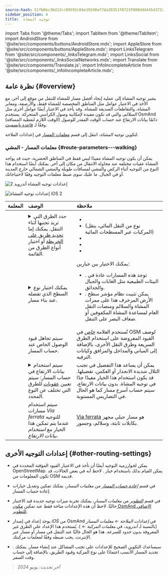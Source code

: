 ```yaml
---
source-hash: 51fb6bc36d13cc99592c04e19240af7da20351f8723f080ddd445d3732ef8b91
sidebar_position: 4
title:  توجيه المشاة
---
```

import Tabs from '@theme/Tabs';
import TabItem from '@theme/TabItem';
import AndroidStore from '@site/src/components/buttons/AndroidStore.mdx';
import AppleStore from '@site/src/components/buttons/AppleStore.mdx';
import LinksTelegram from '@site/src/components/_linksTelegram.mdx';
import LinksSocial from '@site/src/components/_linksSocialNetworks.mdx';
import Translate from '@site/src/components/Translate.js';
import InfoIncompleteArticle from '@site/src/components/_infoIncompleteArticle.mdx';



## نظرة عامة {#overview}

يشير توجيه المشاة إلى عملية إيجاد أفضل مسار للمشاة للتنقل من موقع إلى آخر، مع الأخذ في الاعتبار عوامل مثل المناطق المخصصة للمشاة فقط، والأرصفة، ومعابر المشاة، والتقاطعات الصديقة للمشاة. وقد يأخذ في الاعتبار أيضًا عوامل أخرى مثل *السلالم*، والتي قد تكون مفيدة لإمكانية وصول الكراسي المتحركة. يستخدم OsmAnd دائمًا بيانات الارتفاع عند حساب الوقت المقدر للوصول (الوقت اللازم لتغطية المسافة) وفقًا لـ [قاعدة نايسميث](https://en.wikipedia.org/wiki/Naismith%27s_rule#Scarf's_equivalence_between_distance_and_climb).

لتكوين *توجيه المشاة*، انتقل إلى قسم [معلمات المسار](../guidance/navigation-settings#route-parameters) في إعدادات الملاحة.
  
### معلمات المسار - المشي {#route-parameters---walking}

يمكن أن يكون توجيه المشاة مفيدًا ليس فقط في المناطق الحضرية، حيث قد يواجه المشاة عقبات مختلفة عند محاولة الانتقال من مكان إلى آخر. يمكنك أيضًا استخدام هذا النوع من التوجيه أثناء الركض والمشي لمسافات طويلة والمشي الشمالي خارج المدينة أو في الجبال. ما عليك سوى ضبط معلمات التوجيه وفقًا لاحتياجاتك.  

<Tabs groupId="operating-systems">

<TabItem value="android" label="أندرويد">  

![إعدادات توجيه المشاة أندرويد 2](@site/static/img/navigation/routing/routing_pedestrian_settings_andr_2.png)

</TabItem>

<TabItem value="ios" label="iOS">

![إعدادات توجيه المشاة iOS 2](@site/static/img/navigation/routing/pedestrian_routing_ios.png)

</TabItem>

</Tabs>

| المعلمة | الوصف | ملاحظة |
|:------------|:---------------|:---------------|
| *<Translate android="true" ids="impassable_road"/>* |  <details><summary> حدد الطرق التي تريد تجنبها أثناء التنقل. يمكنك إما [تحديد طريق على الخريطة](../../map/map-context-menu/#avoid-road) أو اختيار أنواع الطرق من القائمة.  </summary>![تجنب طرق أندرويد](@site/static/img/navigation/routing/avoid_pedestrian_andr.png) </details>       | <ul><li> [<Translate android="true" ids="routing_attr_avoid_unpaved_name"/>](https://wiki.openstreetmap.org/wiki/Key:surface)</li><li>[<Translate android="true" ids="routing_attr_avoid_ferries_name"/>](https://wiki.openstreetmap.org/wiki/Ferries) (نوع من النقل المائي، ينقل المركبات عبر المسطحات المائية)</li><li>[<Translate android="true" ids="routing_attr_avoid_stairs_name"/>](https://wiki.openstreetmap.org/wiki/Tag:highway%3Dsteps)</li><li>[<Translate android="true" ids="routing_attr_avoid_tunnels_name"/>](https://wiki.openstreetmap.org/wiki/Key:tunnel)</li><li>[<Translate android="true" ids="routing_attr_avoid_motorway_name"/>](https://wiki.openstreetmap.org/wiki/Tag:highway%3Dmotorway)</li></ul>|
| *<Translate android="true" ids="prefer_in_routing_title"/>* | <details><summary> يمكنك اختيار نوع السطح الذي تفضله عند بناء مسار. </summary> ![ارتفاع المشاة أندرويد](@site/static/img/navigation/routing/prefer_pedestrian_andr.png)  </details>  | يمكنك الاختيار بين خيارين:<ul><li>[<Translate android="true" ids="routing_attr_prefer_hiking_routes_name"/>](https://wiki.openstreetmap.org/wiki/Hiking#Tagging_ways,_points_and_areas). توجد هذه المسارات عادة في البيئات الطبيعية مثل الغابات والجبال والحدائق. </li><li>[<Translate android="true" ids="routing_attr_prefer_tactile_paving_name"/>](https://wiki.openstreetmap.org/wiki/Key:tactile_paving). يمكن تثبيت نظام مؤشر سطح الأرض المزخرف هذا على ممرات المشاة والسلالم ومنصات النقل العام لمساعدة المشاة المكفوفين أو ضعاف البصر على التنقل. </li></ul> |
| *<Translate android="true" ids="routing_attr_allow_private_name"/>* |  سيتم تجاهل قيود الوصول الخاص عند حساب المسار.  | تُستخدم العلامة *[خاص](https://wiki.openstreetmap.org/wiki/Key:access)* في OSM لوصف القيود المفروضة على استخدام الطرق السريعة وطرق النقل الأخرى، بالإضافة إلى المباني والمداخل والمرافق وكيانات الترفيه.   |
|*<Translate android="true" ids="routing_attr_height_obstacles_name"/>* | <details><summary> سيتم استخدام بيانات الارتفاع في حساب المسار: سيتم تعيين [عقوبات](../../../technical/osmand-file-formats/osmand-routing-xml.md#penalties-of-elevation-data) للطرق التي تختلف عن النوع المحدد. </summary> ![استخدام بيانات الارتفاع أندرويد](@site/static/img/navigation/routing/pedestrian_elevation_andr.png)  </details> | يمكن أن يساعد هذا التفضيل في تجنب التلال شديدة الانحدار أو العكس، تفضيلها. قد يكون استخدام هذا الخيار مفيدًا جدًا في توجيه المشاة. بدون بيانات الارتفاع، سيتم حساب أسرع مسار كما هو الحال في التضاريس المستوية. |
|*<Translate android="true" ids="routing_attr_allow_via_ferrata_name"/>*| سيتم استخدام مسارات *Via ferrata* للتوجيه عندما يتم تمكين هذا الخيار مع *استخدام بيانات الارتفاع*.  | [Via ferrata](https://wiki.openstreetmap.org/wiki/Tag:highway%3Dvia_ferrata) هو مسار جبلي مجهز بكابلات ثابتة، وسلالم، وجسور. |


## إعدادات التوجيه الأخرى {#other-routing-settings}

- يمكن لخوارزمية التوجيه أيضًا أن تأخذ في الاعتبار القيود المؤقتة المحددة في OpenStreetMap. يمكن القيام بذلك باستخدام خيار *[<Translate android="true" ids="temporary_conditional_routing"/>](../routing/osmand-routing.md#consider-temporary-limitations)*. لاحظ أنه في بعض الحالات، قد تكون المعلومات من OSM قديمة.  

- في قسم [*إعادة حساب المسار*](../../navigation/guidance/navigation-settings.md#recalculate-route) من *معلمات المسار*، يمكنك تمكين وتعديل خيارات إعادة حساب المسار.

- في قسم [*التطوير*](../guidance/navigation-settings.md#development-settings) من *معلمات المسار*، يمكنك تجربة ميزات توجيه جديدة قيد الاختبار حاليًا. لاحظ أن هذه الإعدادات متاحة فقط عند تمكين [مكون OsmAnd الإضافي للتطوير](../../plugins/development.md).

- يوجد إعداد *[<Translate ios="true" ids="road_speeds"/>](../guidance/navigation-settings.md#road-speeds)* في إصدار *iOS* من OsmAnd في *إعدادات الملاحة ← معلمات المسار* (بالنسبة لـ *أندرويد*، في *معلمات المركبة ← [<Translate android="true" ids="default_speed_setting_title"/>](../guidance/navigation-settings.md#default-speed--road-speeds)*). يُستخدم هذا الإعداد على الطرق غير المعروفة بدون حدود للسرعة. هذا هو الحال غالبًا عند التنقل في مسار أو مسار عبر الإنترنت. يجب ضبطه وفقًا لمعلمات مركبتك.

- *[<Translate ios="true" ids="vehicle_parameters"/>](../guidance/navigation-settings.md#vehicle-parameters)*. سيساعدك التكوين الصحيح للإعدادات على تجنب المشاكل عند إنشاء مسار. يمكنك تحديد المسار الأنسب اعتمادًا على نوع المركبة وقيود الطريق، بالإضافة إلى حساب وقت السفر.

> *آخر تحديث: يونيو 2024*